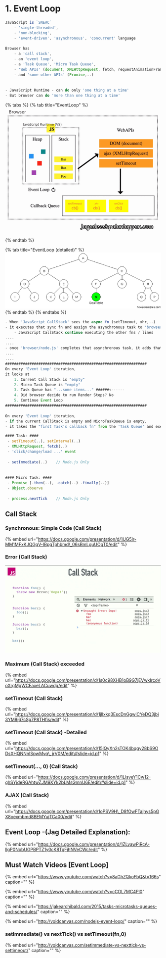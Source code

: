 # 1. Event Loop

```javascript
JavaScript is `SNEAC`
    - 'single-threaded', 
    - 'non-blocking', 
    - 'event-driven', 'asynchronous', 'concurrent' language

Browser has 
    - a 'call stack', 
    - an 'event loop', 
    - a 'Task Queue', 'Micro Task Queue',
    - 'Web APIs' (document, XMLHttpRequest, fetch, requestAnimationFrame,..)
    - and 'some other APIs' (Promise,..)


- JavaScript Runtime - can do only 'one thing at a time'
- But browser can do 'more than one thing at a time'
```

{% tabs %}
{% tab title="EventLoop" %}
![](../../../.gitbook/assets/browser.gif)
{% endtab %}

{% tab title="EventLoop \(detailed\)" %}
![](../../../.gitbook/assets/image%20%284%29.png)
{% endtab %}
{% endtabs %}

```javascript
- When 'JavaScript CallStack' sees the async fn (setTimeout, xhr,..)
- it executes that sync fn and assign the asynchronous task to 'browser/node.js' and does NOT wait for the completion
    - JavaScript CallStack continue executing the other fns / lines
....
....    
- once 'browser/node.js' completes that asynchronous task, it adds that 'callback' into the 'Task Queue'
....
.... 
################################################################
On every 'Event Loop' iteration, 
it looks at
    1. Current Call Stack is "empty"
    2. Micro Task Queue is "empty"
    3. Task Queue has "...some items..." ######<------
    4. Did browser decide to run Render Steps? No
    5. Continue Event Loop 
################################################################

On every 'Event Loop' iteration, 
- if the current CallStack is empty and MicroTaskQueue is empty,
- it takes the "first Task's callback fn" from the 'Task Queue' and executes in the current CallStack
```

```javascript
#### Task: ####
 - setTimeout(..), setInterval(..)
 - XMLHttpRequest, fetch(..)
 - 'click/change/load ...' event

 - setImmediate(..)    // Node.js Only


#### Micro Task: ####
 - Promise [.then(..), .catch(..) .finally(..)]
 - Object.observe

 - process.nextTick    // Node.js Only
```

## Call Stack

### Synchronous: Simple Code \(Call Stack\)

{% embed url="https://docs.google.com/presentation/d/1UG5Ir-MM1MFxKJQGgV-IBpgTphbmd\_06sBmLguUOgT0/edit" %}



### Error \(Call Stack\)

![](../../../.gitbook/assets/js-callstack-err.png)



### Maximum \(Call Stack\) exceeded

{% embed url="https://docs.google.com/presentation/d/1s0c98XHB1oB9G7jEVwkIrcoVoXrgMgWCEaxeLACuwdg/edit" %}





### setTimeout \(Call Stack\)

{% embed url="https://docs.google.com/presentation/d/1jllxkq3EscDnGgwiCYeDQ3jbi3YM8j67cSg7P8THfis/edit" %}



### setTimeout \(Call Stack\)  -Detailed

{% embed url="https://docs.google.com/presentation/d/15lQyXn2sTOK4bqgy28bS9ODsXHQNNnISpwMvq\_jrV0M/edit\#slide=id.p1" %}



### setTimeout\(..., 0\) \(Call Stack\)

{% embed url="https://docs.google.com/presentation/d/1LlsveY1Cw12-ghSYjdeRGAhtwZJM9XYk2bLMsGmnU6E/edit\#slide=id.p1" %}



### AJAX \(Call Stack\)

{% embed url="https://docs.google.com/presentation/d/1oPSV9H\_D8fOwFTajhys5pGX8oexmbmd8BEMYujTCa00/edit" %}



## Event Loop -\(Jag Detailed Explanation\):

{% embed url="https://docs.google.com/presentation/d/1ZLyawPiRcA-llgP0NobUGPBPTZ1y0cK8TgFjhNVeCWc/edit" %}



## Must Watch Videos \[Event Loop\]

{% embed url="https://www.youtube.com/watch?v=8aGhZQkoFbQ&t=166s" caption="" %}

{% embed url="https://www.youtube.com/watch?v=cCOL7MC4Pl0" caption="" %}

{% embed url="https://jakearchibald.com/2015/tasks-microtasks-queues-and-schedules/" caption="" %}

{% embed url="http://voidcanvas.com/nodejs-event-loop/" caption="" %}

### setImmediate\(\) vs nextTick\(\) vs setTimeout\(fn,0\)

{% embed url="http://voidcanvas.com/setimmediate-vs-nexttick-vs-settimeout/" caption="" %}

